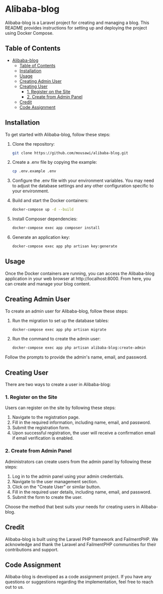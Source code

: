 # Alibaba-blog

Alibaba-blog is a Laravel project for creating and managing a blog. This README provides instructions for setting up and deploying the project using Docker Compose.

## Table of Contents

- [Alibaba-blog](#alibaba-blog)
  - [Table of Contents](#table-of-contents)
  - [Installation](#installation)
  - [Usage](#usage)
  - [Creating Admin User](#creating-admin-user)
  - [Creating User](#creating-user)
    - [1. Register on the Site](#1-register-on-the-site)
    - [2. Create from Admin Panel](#2-create-from-admin-panel)
  - [Credit](#credit)
  - [Code Assignment](#code-assignment)

## Installation

To get started with Alibaba-blog, follow these steps:

1. Clone the repository:

    ```bash
    git clone https://github.com/mousawi/alibaba-blog.git

    ```

2. Create a .env file by copying the example:
    ```bash
    cp .env.example .env
    ```
3. Configure the .env file with your environment variables. You may need to adjust the database settings and any other configuration specific to your environment.
4. Build and start the Docker containers:
    ```bash
    docker-compose up -d --build
    ```
5. Install Composer dependencies:
   ```bash
   docker-compose exec app composer install
6. Generate an application key:
   ```bash
   docker-compose exec app php artisan key:generate

## Usage

Once the Docker containers are running, you can access the Alibaba-blog application in your web browser at http://localhost:8000. From here, you can create and manage your blog content.

## Creating Admin User

To create an admin user for Alibaba-blog, follow these steps:

1. Run the migration to set up the database tables:

    ```bash
    docker-compose exec app php artisan migrate

    ```

2. Run the command to create the admin user:

    ```bash
    docker-compose exec app php artisan alibaba-blog:create-admin
    ```

Follow the prompts to provide the admin's name, email, and password.

## Creating User
There are two ways to create a user in Alibaba-blog:

### 1. Register on the Site

Users can register on the site by following these steps:

1. Navigate to the registration page.
2. Fill in the required information, including name, email, and password.
3. Submit the registration form.
4. Upon successful registration, the user will receive a confirmation email if email verification is enabled.

### 2. Create from Admin Panel

Administrators can create users from the admin panel by following these steps:

1. Log in to the admin panel using your admin credentials.
2. Navigate to the user management section.
3. Click on the "Create User" or similar button.
4. Fill in the required user details, including name, email, and password.
5. Submit the form to create the user.

Choose the method that best suits your needs for creating users in Alibaba-blog.

## Credit

Alibaba-blog is built using the Laravel PHP framework and FailmentPHP. We acknowledge and thank the Laravel and FailmentPHP communities for their contributions and support.

## Code Assignment

Alibaba-blog is developed as a code assignment project. If you have any questions or suggestions regarding the implementation, feel free to reach out to us.
